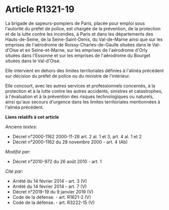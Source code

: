 # Article R1321-19

La brigade de sapeurs-pompiers de Paris, placée pour emploi sous l'autorité du préfet de police, est chargée de la
prévention, de la protection et de la lutte contre les incendies, à Paris et dans les départements des Hauts-de-Seine, de la
Seine-Saint-Denis, du Val-de-Marne ainsi que sur les emprises de l'aérodrome de Roissy-Charles-de-Gaulle situées dans le Val-
d'Oise et en Seine-et-Marne, sur les emprises de l'aérodrome d'Orly situées dans l'Essonne et sur les emprises de l'aérodrome
du Bourget situées dans le Val-d'Oise.

Elle intervient en dehors des limites territoriales définies à l'alinéa précédent sur décision du préfet de police ou du
ministre de l'intérieur.

Elle concourt, avec les autres services et professionnels concernés, à la protection et à la lutte contre les autres
accidents, sinistres et catastrophes, à l'évaluation et à la prévention des risques technologiques ou naturels, ainsi qu'aux
secours d'urgence dans les limites territoriales mentionnées à l'alinéa précédent.

**Liens relatifs à cet article**

_Anciens textes_:

  - Décret n°2000-1162 2000-11-28 art. 2 al. 1 et 3, art. 4 al. 1 et 2
  - Décret n°2000-1162 du 28 novembre 2000 - art. 4 (Ab)

_Modifié par_:

  - Décret n°2010-972 du 26 août 2010 - art. 1

_Cité par_:

  - Arrêté du 14 février 2014 - art. 3 (V)
  - Arrêté du 14 février 2014 - art. 7 (V)
  - Décret n°2019-19 du 9 janvier 2019 (V)
  - Code de la défense. - art. R1621-2 (V)
  - Code de la défense. - art. R3222-15 (V)
